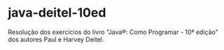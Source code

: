 # java-deitel-10ed
 Resolução dos exercícios do livro "Java®: Como Programar  - 10ª edição" dos autores Paul e Harvey Deitel.
